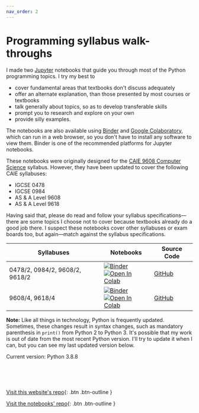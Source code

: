 ```yaml
---
nav_order: 2
---
```


# Programming syllabus walk-throughs
I made two [Jupyter](https://jupyter.org/) notebooks that guide you through most of the Python programming topics. I try my best to
* cover fundamental areas that textbooks don't discuss adequately
* offer an alternate explanation, than those presented by most courses or textbooks
* talk generally about topics, so as to develop transferable skills
* prompt you to research and explore on your own
* provide silly examples.

The notebooks are also available using [Binder](https://mybinder.org/) and [Google Colaboratory](https://colab.research.google.com/), which can run in a web browser, so you don't have to install any software to view them. Binder is one of the recommended platforms for Jupyter notebooks.

These notebooks were originally designed for the [CAIE 9608 Computer Science](https://www.cambridgeinternational.org/programmes-and-qualifications/cambridge-international-as-and-a-level-computer-science-9608/) syllabus. However, they have been updated to cover the following CAIE syllabuses:
* IGCSE 0478
* IGCSE 0984
* AS & A Level 9608
* AS & A Level 9618

Having said that, please do read and follow your syllabus specifications—there are some topics I choose not to cover because textbooks already do a good job there. I suspect these notebooks cover other syllabuses or exam boards too, but again—match against the syllabus specifications.

| Syllabuses | Notebooks | Source Code |
| -- | -- | -- |
| 0478/2, 0984/2, 9608/2, 9618/2 | [![Binder](https://mybinder.org/badge_logo.svg)](https://mybinder.org/v2/gh/eccentricOrange/9608-Programming-Interactive-Notes/master?filepath=Section%202%20Fundamental%20Problem-solving%20and%20Programming%20Skills.ipynb) <br> [![Open In Colab](https://colab.research.google.com/assets/colab-badge.svg)](https://colab.research.google.com/github/eccentricOrange/9608-Programming-Interactive-Notes/blob/master/Section%202%20Fundamental%20Problem-solving%20and%20Programming%20Skills.ipynb) | [GitHub](https://github.com/eccentricOrange/9608-Programming-Interactive-Notes/blob/master/Section%202%20Fundamental%20Problem-solving%20and%20Programming%20Skills.ipynb) |
| 9608/4, 9618/4 | [![Binder](https://mybinder.org/badge_logo.svg)](https://mybinder.org/v2/gh/eccentricOrange/9608-Programming-Interactive-Notes/master?filepath=Section%204%20Further%20Problem-solving%20and%20Programming%20Skills.ipynb) <br> [![Open In Colab](https://colab.research.google.com/assets/colab-badge.svg)](https://colab.research.google.com/github/eccentricOrange/9608-Programming-Interactive-Notes/blob/master/Section%204%20Further%20Problem-solving%20and%20Programming%20Skills.ipynb) | [GitHub](https://github.com/eccentricOrange/9608-Programming-Interactive-Notes/blob/master/Section%204%20Further%20Problem-solving%20and%20Programming%20Skills.ipynb) |

**Note:** Like all things in technology, Python is frequently updated. Sometimes, these changes result in syntax changes, such as mandatory parenthesis in `print()` from Python 2 to Python 3. It's possible that my work is out of date from the most recent Python version. I'll try to update it when I can, but you can see my last updated version below.


Current version: Python 3.8.8

<br> <br> <br>

[Visit this website's repo](https://github.com/eccentricOrange/CAIE-Computer-Science){: .btn .btn-outline }

[Visit the notebooks' repo](https://github.com/eccentricOrange/9608-Programming-Interactive-Notes){: .btn .btn-outline }
